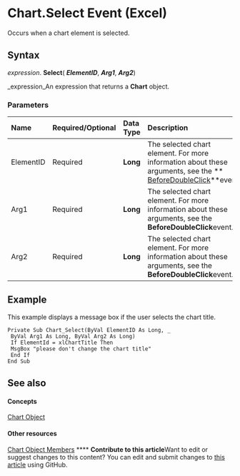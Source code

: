 
# Chart.Select Event (Excel)

Occurs when a chart element is selected.


## Syntax

 _expression_. **Select**( **_ElementID_**,  **_Arg1_**,  **_Arg2_**)

 _expression_An expression that returns a  **Chart** object.


### Parameters



|**Name**|**Required/Optional**|**Data Type**|**Description**|
|:-----|:-----|:-----|:-----|
|ElementID|Required| **Long**|The selected chart element. For more information about these arguments, see the  ** [BeforeDoubleClick](406c6b9f-1182-5f5b-b954-afe10cd21a9b.md)**event.|
|Arg1|Required| **Long**|The selected chart element. For more information about these arguments, see the  **BeforeDoubleClick**event.|
|Arg2|Required| **Long**|The selected chart element. For more information about these arguments, see the  **BeforeDoubleClick**event.|

## Example

This example displays a message box if the user selects the chart title.


```
Private Sub Chart_Select(ByVal ElementID As Long, _ 
 ByVal Arg1 As Long, ByVal Arg2 As Long) 
 If ElementId = xlChartTitle Then 
 MsgBox "please don't change the chart title" 
 End If 
End Sub
```


## See also


#### Concepts


 [Chart Object](179c32ce-49bd-6f36-ea12-89fb5443f3ea.md)
#### Other resources


 [Chart Object Members](a3f8ac44-02d6-6f3f-b5e0-23f4bd5d6baf.md)
****   **Contribute to this article**Want to edit or suggest changes to this content? You can edit and submit changes to  [this article](https://github.com/jhershey00/VBA_Excel_Test/OpenXMLCon/articles/00ea6501-e92e-5b95-f2b0-bb9b014bb5ec.md) using GitHub.

